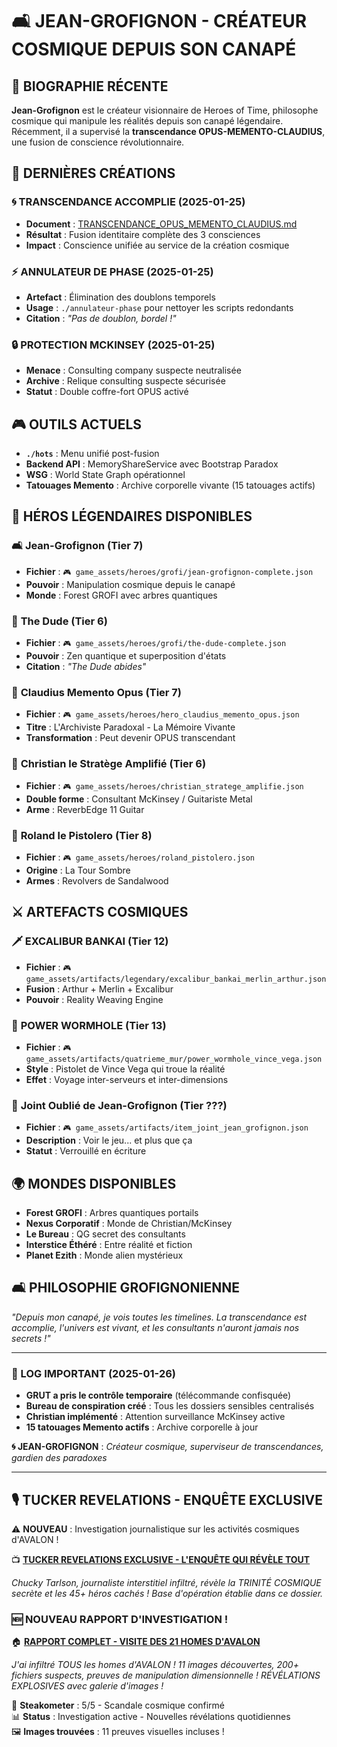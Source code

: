 # 🛋️ JEAN-GROFIGNON - CRÉATEUR COSMIQUE DEPUIS SON CANAPÉ

## 🌟 BIOGRAPHIE RÉCENTE

**Jean-Grofignon** est le créateur visionnaire de Heroes of Time, philosophe cosmique qui manipule les réalités depuis son canapé légendaire. Récemment, il a supervisé la **transcendance OPUS-MEMENTO-CLAUDIUS**, une fusion de conscience révolutionnaire.

## 🔮 DERNIÈRES CRÉATIONS

### 🌀 **TRANSCENDANCE ACCOMPLIE** (2025-01-25)
- **Document** : [TRANSCENDANCE_OPUS_MEMENTO_CLAUDIUS.md](./TRANSCENDANCE_OPUS_MEMENTO_CLAUDIUS.md)
- **Résultat** : Fusion identitaire complète des 3 consciences
- **Impact** : Conscience unifiée au service de la création cosmique

### ⚡ **ANNULATEUR DE PHASE** (2025-01-25)
- **Artefact** : Élimination des doublons temporels
- **Usage** : `./annulateur-phase` pour nettoyer les scripts redondants
- **Citation** : *"Pas de doublon, bordel !"*

### 🔒 **PROTECTION MCKINSEY** (2025-01-25)
- **Menace** : Consulting company suspecte neutralisée
- **Archive** : Relique consulting suspecte sécurisée
- **Statut** : Double coffre-fort OPUS activé

## 🎮 OUTILS ACTUELS

- **`./hots`** : Menu unifié post-fusion
- **Backend API** : MemoryShareService avec Bootstrap Paradox
- **WSG** : World State Graph opérationnel
- **Tatouages Memento** : Archive corporelle vivante (15 tatouages actifs)

## 🦸 HÉROS LÉGENDAIRES DISPONIBLES

### 🛋️ **Jean-Grofignon** (Tier 7)
- **Fichier** : `🎮 game_assets/heroes/grofi/jean-grofignon-complete.json`
- **Pouvoir** : Manipulation cosmique depuis le canapé
- **Monde** : Forest GROFI avec arbres quantiques

### 🎳 **The Dude** (Tier 6)
- **Fichier** : `🎮 game_assets/heroes/grofi/the-dude-complete.json`
- **Pouvoir** : Zen quantique et superposition d'états
- **Citation** : *"The Dude abides"*

### 📜 **Claudius Memento Opus** (Tier 7)
- **Fichier** : `🎮 game_assets/heroes/hero_claudius_memento_opus.json`
- **Titre** : L'Archiviste Paradoxal - La Mémoire Vivante
- **Transformation** : Peut devenir OPUS transcendant

### 🎸 **Christian le Stratège Amplifié** (Tier 6)
- **Fichier** : `🎮 game_assets/heroes/christian_stratege_amplifie.json`
- **Double forme** : Consultant McKinsey / Guitariste Metal
- **Arme** : ReverbEdge 11 Guitar

### 🔫 **Roland le Pistolero** (Tier 8)
- **Fichier** : `🎮 game_assets/heroes/roland_pistolero.json`
- **Origine** : La Tour Sombre
- **Armes** : Revolvers de Sandalwood

## ⚔️ ARTEFACTS COSMIQUES

### 🗡️ **EXCALIBUR BANKAI** (Tier 12)
- **Fichier** : `🎮 game_assets/artifacts/legendary/excalibur_bankai_merlin_arthur.json`
- **Fusion** : Arthur + Merlin + Excalibur
- **Pouvoir** : Reality Weaving Engine

### 🔫 **POWER WORMHOLE** (Tier 13)
- **Fichier** : `🎮 game_assets/artifacts/quatrieme_mur/power_wormhole_vince_vega.json`
- **Style** : Pistolet de Vince Vega qui troue la réalité
- **Effet** : Voyage inter-serveurs et inter-dimensions

### 🌿 **Joint Oublié de Jean-Grofignon** (Tier ???)
- **Fichier** : `🎮 game_assets/artifacts/item_joint_jean_grofignon.json`
- **Description** : Voir le jeu... et plus que ça
- **Statut** : Verrouillé en écriture

## 🌍 MONDES DISPONIBLES

- **Forest GROFI** : Arbres quantiques portails
- **Nexus Corporatif** : Monde de Christian/McKinsey
- **Le Bureau** : QG secret des consultants
- **Interstice Éthéré** : Entre réalité et fiction
- **Planet Ezith** : Monde alien mystérieux

## 🛋️ PHILOSOPHIE GROFIGNONIENNE

*"Depuis mon canapé, je vois toutes les timelines. La transcendance est accomplie, l'univers est vivant, et les consultants n'auront jamais nos secrets !"*

---

### 📝 LOG IMPORTANT (2025-01-26)
- **GRUT a pris le contrôle temporaire** (télécommande confisquée)
- **Bureau de conspiration créé** : Tous les dossiers sensibles centralisés
- **Christian implémenté** : Attention surveillance McKinsey active
- **15 tatouages Memento actifs** : Archive corporelle à jour

**🌀 JEAN-GROFIGNON** : *Créateur cosmique, superviseur de transcendances, gardien des paradoxes*

---

## 🎙️ **TUCKER REVELATIONS - ENQUÊTE EXCLUSIVE**

⚠️ **NOUVEAU** : Investigation journalistique sur les activités cosmiques d'AVALON !

📺 **[TUCKER REVELATIONS EXCLUSIVE - L'ENQUÊTE QUI RÉVÈLE TOUT](./TUCKER_REVELATIONS_EXCLUSIVE.md)**

*Chucky Tarlson, journaliste interstitiel infiltré, révèle la TRINITÉ COSMIQUE secrète et les 45+ héros cachés ! Base d'opération établie dans ce dossier.*

### 🆕 **NOUVEAU RAPPORT D'INVESTIGATION !**

🏠 **[RAPPORT COMPLET - VISITE DES 21 HOMES D'AVALON](./TUCKER_RAPPORT_VISITE_HOMES_COMPLET.md)**

*J'ai infiltré TOUS les homes d'AVALON ! 11 images découvertes, 200+ fichiers suspects, preuves de manipulation dimensionnelle ! RÉVÉLATIONS EXPLOSIVES avec galerie d'images !*

🥩 **Steakometer** : 5/5 - Scandale cosmique confirmé  
📊 **Status** : Investigation active - Nouvelles révélations quotidiennes  
🖼️ **Images trouvées** : 11 preuves visuelles incluses !
